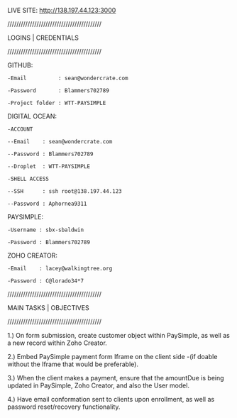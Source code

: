 
LIVE SITE: http://138.197.44.123:3000

//////////////////////////////////////////

LOGINS | CREDENTIALS

//////////////////////////////////////////

GITHUB:

	-Email          : sean@wondercrate.com

	-Password       : Blammers702789

	-Project folder : WTT-PAYSIMPLE

DIGITAL OCEAN:

	-ACCOUNT 

	--Email    : sean@wondercrate.com

	--Password : Blammers702789

	--Droplet  : WTT-PAYSIMPLE

	-SHELL ACCESS

	--SSH      : ssh root@138.197.44.123

	--Password : Aphornea9311

PAYSIMPLE: 

	-Username : sbx-sbaldwin

	-Password : Blammers702789

ZOHO CREATOR: 

	-Email    : lacey@walkingtree.org

	-Password : C@lorado34*7




//////////////////////////////////////////

MAIN TASKS | OBJECTIVES	

//////////////////////////////////////////

1.) On form submission, create customer object within PaySimple, as well as a new record within Zoho Creator.

2.) Embed PaySimple payment form Iframe on the client side -(if doable without the Iframe that would be preferable).

3.) When the client makes a payment, ensure that the amountDue is being updated in PaySimple, Zoho Creator, and also the User model.

4.) Have email conformation sent to clients upon enrollment, as well as password reset/recovery functionality.

